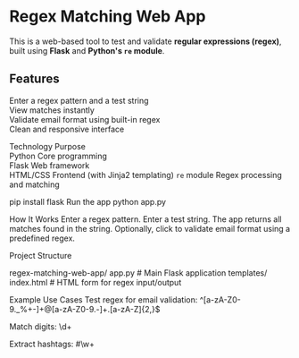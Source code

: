 #  Regex Matching Web App

This is a web-based tool to test and validate **regular expressions (regex)**, built using **Flask** and **Python's `re` module**. 

##  Features
 Enter a regex pattern and a test string  
 View matches instantly  
 Validate email format using built-in regex  
 Clean and responsive interface

 Technology  Purpose                      
 Python        Core programming            
 Flask         Web framework                
 HTML/CSS      Frontend (with Jinja2 templating) 
 `re` module   Regex processing and matching 
 
pip install flask
Run the app
python app.py

How It Works
Enter a regex pattern.
Enter a test string.
The app returns all matches found in the string.
Optionally, click to validate email format using a predefined regex.

Project Structure

regex-matching-web-app/
app.py               # Main Flask application
templates/
index.html       # HTML form for regex input/output

 Example Use Cases
Test regex for email validation: ^[a-zA-Z0-9._%+-]+@[a-zA-Z0-9.-]+\.[a-zA-Z]{2,}$

Match digits: \d+

Extract hashtags: #\w+




